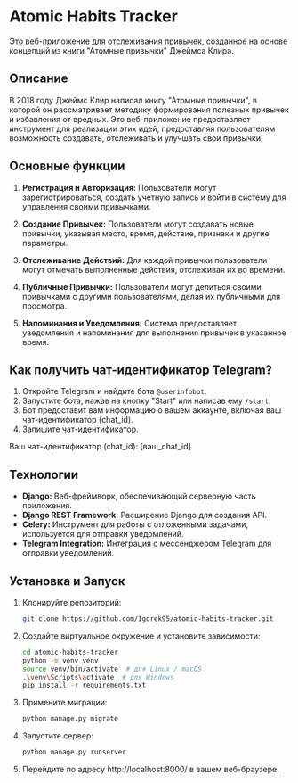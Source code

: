 # Atomic Habits Tracker

Это веб-приложение для отслеживания привычек, созданное на основе концепций из книги "Атомные привычки" Джеймса Клира.

## Описание

В 2018 году Джеймс Клир написал книгу "Атомные привычки", в которой он рассматривает методику формирования полезных привычек и избавления от вредных. Это веб-приложение предоставляет инструмент для реализации этих идей, предоставляя пользователям возможность создавать, отслеживать и улучшать свои привычки.

## Основные функции

1. **Регистрация и Авторизация:** Пользователи могут зарегистрироваться, создать учетную запись и войти в систему для управления своими привычками.

2. **Создание Привычек:** Пользователи могут создавать новые привычки, указывая место, время, действие, признаки и другие параметры.

3. **Отслеживание Действий:** Для каждой привычки пользователи могут отмечать выполненные действия, отслеживая их во времени.

4. **Публичные Привычки:** Пользователи могут делиться своими привычками с другими пользователями, делая их публичными для просмотра.

5. **Напоминания и Уведомления:** Система предоставляет уведомления и напоминания для выполнения привычек в указанное время.

## Как получить чат-идентификатор Telegram?

1. Откройте Telegram и найдите бота `@userinfobot`.
2. Запустите бота, нажав на кнопку "Start" или написав ему `/start`.
3. Бот предоставит вам информацию о вашем аккаунте, включая ваш чат-идентификатор (chat_id).
4. Запишите чат-идентификатор.

Ваш чат-идентификатор (chat_id): [ваш_chat_id]


## Технологии

- **Django:** Веб-фреймворк, обеспечивающий серверную часть приложения.
- **Django REST Framework:** Расширение Django для создания API.
- **Celery:** Инструмент для работы с отложенными задачами, используется для отправки уведомлений.
- **Telegram Integration:** Интеграция с мессенджером Telegram для отправки уведомлений.

## Установка и Запуск

1. Клонируйте репозиторий:

    ```bash
    git clone https://github.com/Igorek95/atomic-habits-tracker.git
    ```

2. Создайте виртуальное окружение и установите зависимости:

    ```bash
    cd atomic-habits-tracker
    python -m venv venv
    source venv/bin/activate  # для Linux / macOS
    .\venv\Scripts\activate  # для Windows
    pip install -r requirements.txt
    ```

3. Примените миграции:

    ```bash
    python manage.py migrate
    ```

4. Запустите сервер:

    ```bash
    python manage.py runserver
    ```

5. Перейдите по адресу http://localhost:8000/ в вашем веб-браузере.
